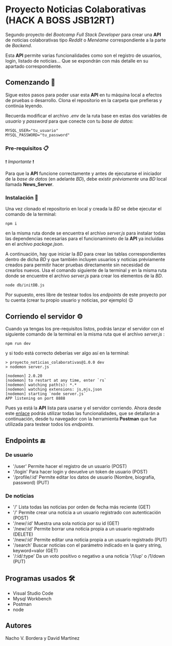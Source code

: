 # Proyecto Noticias Colaborativas (HACK A BOSS JSB12RT)

Segundo proyecto del _Bootcamp Full Stack Developer_ para crear una **API** de noticias colaborativas tipo _Reddit_ o _Menéame_ correspondiente a la parte de _Backend_.

Esta **API** permite varias funcionalidades como son el registro de usuarios, login, listado de noticias... Que se expondrán con más detalle en su apartado correspondiente.

## Comenzando 🚀

Sigue estos pasos para poder usar esta **API** en tu máquina local a efectos de pruebas o desarrollo. Clona el repositorio en la carpeta que prefieras y continúa leyendo.

Recuerda modificar el archivo _.env_ de la ruta base en estas dos variables de _usuario_ y _password_ para que conecte con tu _base de datos_:

```
MYSQL_USER="tu_usuario"
MYSQL_PASSWORD="tu_password"
```

### Pre-requisitos 📋

❗ _Importante_ ❗

Para que la **API** funcione correctamente y antes de ejecutarse el iniciador de la _base de datos_ (en adelante _BD_), debe existir _préviamente_ una _BD_ local llamada **News_Server**.

### Instalación 🔧

Una vez clonado el repositorio en local y creada la _BD_ se debe ejecutar el comando de la terminal:

```
npm i
```

en la misma ruta donde se encuentra el archivo _server.js_ para instalar todas las dependencias necesarias para el funcionamineto de la **API** ya incluídas en el archivo _package.json_.

A continuación, hay que iniciar la _BD_ para crear las tablas correspondientes dentro de dicha _BD_ y que también incluyen usuarios y noticias préviamente creados para permitir hacer pruebas directamente sin necesidad de crearlos nuevos. Usa el comando siguiente de la terminal y en la misma ruta donde se encuentre el archivo _server.js_ para crear los elementos de la _BD_.

```
node db/initDB.js
```

Por supuesto, eres libre de testear todos los _endpoints_ de este proyecto por tu cuenta (crear tu propio usuario y noticias, por ejemplo) 😉

## Corriendo el servidor ⚙️

Cuando ya tengas los pre-requisitos listos, podrás lanzar el servidor con el siguiente comando de la terminal en la misma ruta que el archivo _server.js_ :

```
npm run dev
```

y si todo está correcto deberías ver algo así en la terminal:

```
> proyecto_noticias_colaborativas@1.0.0 dev
> nodemon server.js

[nodemon] 2.0.20
[nodemon] to restart at any time, enter `rs`
[nodemon] watching path(s): *.*
[nodemon] watching extensions: js,mjs,json
[nodemon] starting `node server.js`
APP listening on port 8888
```

Pues ya está la **API** lista para usarse y el servidor corriendo.
Ahora desde este [enlace](https://lively-escape-602067.postman.co/workspace/ProyectoNews~80820a40-7334-4843-8458-e13eda568925/collection/24930100-a6e1b07c-1d40-4152-9308-0fb89d1abaff?action=share&creator=24930100) podrás utilizar todas las funcionalidades, que se detallarán a continuación, desde tu navegador con la herramienta **Postman** que fue utilizada para testear todos los _endpoints_.

## Endpoints 🔚

### De usuario

- '/user' Permite hacer el registro de un usuario (POST)
- '/login' Para hacer login y devuelve un token de usuario (POST)
- '/profile/:id' Permite editar los datos de usuario (Nombre, biografía, password) (PUT)

### De noticias

- '/' Lista todas las noticias por orden de fecha más reciente (GET)
- '/' Permite crear una noticia a un usuario registrado con autenticación (POST)
- '/new/:id' Muestra una sola noticia por su id (GET)
- '/new/:id' Permite borrar una noticia propia a un usuario registrado (DELETE)
- '/new/:id' Permite editar una noticia propia a un usuario registrado (PUT)
- '/search' Buscar noticias con el parámetro indicado en la query string, keyword=valor (GET)
- '/:id/:type' Da un voto positivo o negativo a una noticia '/1/up' o /1/down (PUT)

## Programas usados 🛠️

- Visual Studio Code
- Mysql Workbench
- Postman
- node

## Autores

Nacho V. Bordera y David Martínez